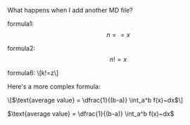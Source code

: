 What happens when I add another MD file?

<script>
MathJax = {
  tex: {
    inlineMath: [['$', '$'], ['\\(', '\\)']]
  }
};
</script>
<script id="MathJax-script" async
  src="https://cdn.jsdelivr.net/npm/mathjax@3/es5/tex-chtml.js">
</script>

formula1:
$$n==x$$

formula2: $$n!=x$$



formula6: \\[k!=z\\]

Here's a more complex formula:

\\[$\text{average value} = \dfrac{1}{(b-a)} \int_a^b f(x)~dx$\\]

$\text{average value} = \dfrac{1}{(b-a)} \int_a^b f(x)~dx$
